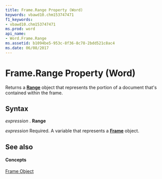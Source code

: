 ```yaml
---
title: Frame.Range Property (Word)
keywords: vbawd10.chm153747471
f1_keywords:
- vbawd10.chm153747471
ms.prod: word
api_name:
- Word.Frame.Range
ms.assetid: b1094be5-953c-8f36-8c78-2bdd521c8ac4
ms.date: 06/08/2017
---
```



# Frame.Range Property (Word)

Returns a  **[Range](Word.Range.md)** object that represents the portion of a document that's contained within the frame.


## Syntax

 _expression_ . **Range**

 _expression_ Required. A variable that represents a **[Frame](Word.Frame.md)** object.


## See also


#### Concepts


[Frame Object](Word.Frame.md)

